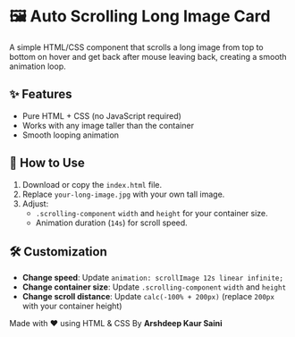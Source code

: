 # 🖼 Auto Scrolling Long Image Card

A simple HTML/CSS component that scrolls a long image from top to bottom on hover and get back after mouse leaving back, creating a smooth animation loop.
 <!-- You can replace this with an actual gif/screenshot -->

## ✨ Features
- Pure HTML + CSS (no JavaScript required)
- Works with any image taller than the container
- Smooth looping animation

## 🚀 How to Use
1. Download or copy the `index.html` file.
2. Replace `your-long-image.jpg` with your own tall image.
3. Adjust:
   - `.scrolling-component` `width` and `height` for your container size.
   - Animation duration (`14s`) for scroll speed.

## 🛠 Customization
- **Change speed**: Update `animation: scrollImage 12s linear infinite;`
- **Change container size**: Update `.scrolling-component` `width` and `height`
- **Change scroll distance**: Update `calc(-100% + 200px)` (replace `200px` with your container height)

Made with ❤️ using HTML & CSS By <strong> Arshdeep Kaur Saini </strong> 

